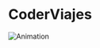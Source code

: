 # CoderViajes

![Animation](https://user-images.githubusercontent.com/103225238/172751439-86339169-b763-494e-a519-601fa1e12439.gif)
